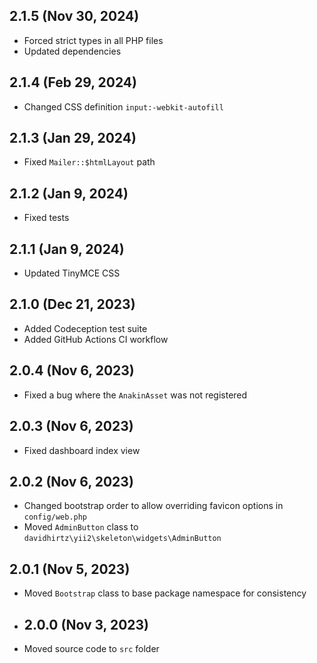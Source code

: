 ## 2.1.5 (Nov 30, 2024)

- Forced strict types in all PHP files
- Updated dependencies

## 2.1.4 (Feb 29, 2024)

- Changed CSS definition `input:-webkit-autofill`

## 2.1.3 (Jan 29, 2024)

- Fixed `Mailer::$htmlLayout` path

## 2.1.2 (Jan 9, 2024)

- Fixed tests

## 2.1.1 (Jan 9, 2024)

- Updated TinyMCE CSS

## 2.1.0 (Dec 21, 2023)

- Added Codeception test suite
- Added GitHub Actions CI workflow

## 2.0.4 (Nov 6, 2023)

- Fixed a bug where the `AnakinAsset` was not registered

## 2.0.3 (Nov 6, 2023)

- Fixed dashboard index view

## 2.0.2 (Nov 6, 2023)

- Changed bootstrap order to allow overriding favicon options in `config/web.php`
- Moved `AdminButton` class to `davidhirtz\yii2\skeleton\widgets\AdminButton`

## 2.0.1 (Nov 5, 2023)

- Moved `Bootstrap` class to base package namespace for consistency

- ## 2.0.0 (Nov 3, 2023)

- Moved source code to `src` folder
